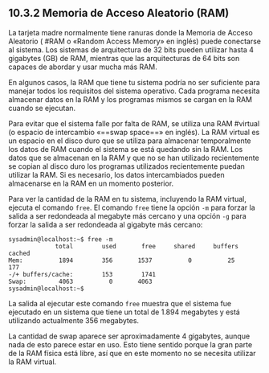 ## 10.3.2 Memoria de Acceso Aleatorio (RAM)

La tarjeta madre normalmente tiene ranuras donde la Memoria de Acceso Aleatorio ( #RAM o «Random Access Memory» en inglés) puede conectarse al sistema. Los sistemas de arquitectura de 32 bits pueden utilizar hasta 4 gigabytes (GB) de RAM, mientras que las arquitecturas de 64 bits son capaces de abordar y usar mucha más RAM.

En algunos casos, la RAM que tiene tu sistema podría no ser suficiente para manejar todos los requisitos del sistema operativo. Cada programa necesita almacenar datos en la RAM y los programas mismos se cargan en la RAM cuando se ejecutan.

Para evitar que el sistema falle por falta de RAM, se utiliza una RAM #virtual (o espacio de intercambio «==swap space==» en inglés). La RAM virtual es un espacio en el disco duro que se utiliza para almacenar temporalmente los datos de RAM cuando el sistema se está quedando sin la RAM. Los datos que se almacenan en la RAM y que no se han utilizado recientemente se copian al disco duro los programas utilizados recientemente puedan utilizar la RAM. Si es necesario, los datos intercambiados pueden almacenarse en la RAM en un momento posterior.

Para ver la cantidad de la RAM en tu sistema, incluyendo la RAM virtual, ejecuta el comando `free`. El comando `free` tiene la opción `-m` para forzar la salida a ser redondeada al megabyte más cercano y una opción `-g` para forzar la salida a ser redondeada al gigabyte más cercano:

```shell-session
sysadmin@localhost:~$ free -m                                                
             total        used       free     shared     buffers     cached     
Mem:          1894        356       1537          0          25       177     
-/+ buffers/cache:        153        1741                                      
Swap:         4063          0       4063                                      
sysadmin@localhost:~$
```

La salida al ejecutar este comando `free` muestra que el sistema fue ejecutado en un sistema que tiene un total de 1.894 megabytes y está utilizando actualmente 356 megabytes.

La cantidad de swap aparece ser aproximadamente 4 gigabytes, aunque nada de esto parece estar en uso. Esto tiene sentido porque la gran parte de la RAM física está libre, así que en este momento no se necesita utilizar la RAM virtual.

